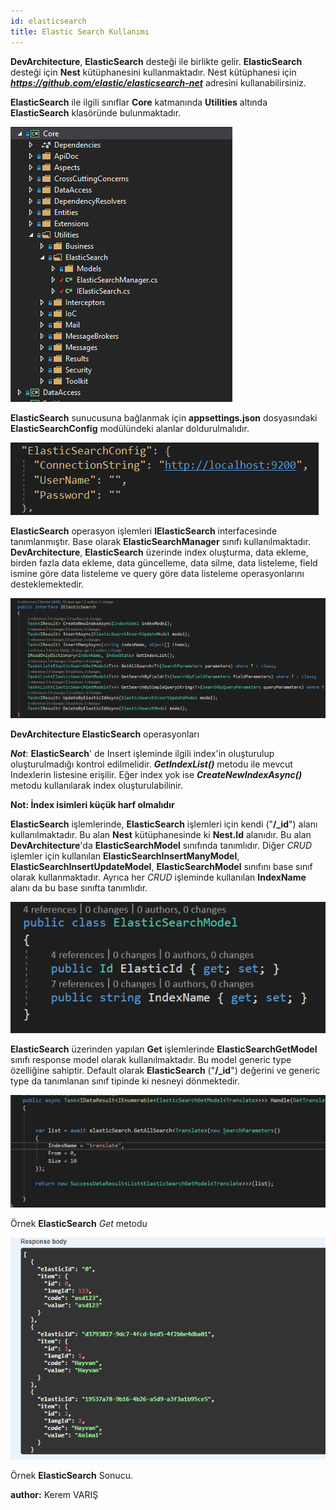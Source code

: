 ```yaml
---
id: elasticsearch
title: Elastic Search Kullanımı
---
```


**DevArchitecture**, **ElasticSearch** desteği ile birlikte
gelir. **ElasticSearch** desteği için **Nest** kütüphanesini
kullanmaktadır. Nest kütüphanesi için ***https://github.com/elastic/elasticsearch-net*** adresini kullanabilirsiniz.

**ElasticSearch** ile ilgili sınıflar **Core** katmanında
**Utilities** altında **ElasticSearch** klasöründe
bulunmaktadır.

![](./media/image93.png)

**ElasticSearch** sunucusuna bağlanmak için **appsettings.json**
dosyasındaki **ElasticSearchConfig** modülündeki alanlar
doldurulmalıdır.

![](./media/image94.png)

**ElasticSearch** operasyon işlemleri **IElasticSearch**
interfacesinde tanımlanmıştır. Base olarak **ElasticSearchManager**
sınıfı kullanılmaktadır. **DevArchitecture**, **ElasticSearch**
üzerinde index oluşturma, data ekleme, birden fazla data ekleme, data
güncelleme, data silme, data listeleme, field ismine göre data listeleme
ve query göre data listeleme operasyonlarını desteklemektedir.

![](./media/image95.png)

**DevArchitecture ElasticSearch** operasyonları

***Not***: **ElasticSearch**' de Insert işleminde ilgili
index'in oluşturulup oluşturulmadığı kontrol edilmelidir.
***GetIndexList()*** metodu ile mevcut Indexlerin listesine
erişilir. Eğer index yok ise ***CreateNewIndexAsync()*** metodu
kullanılarak index oluşturulabilinir.

**Not: İndex isimleri küçük harf olmalıdır**

**ElasticSearch** işlemlerinde, **ElasticSearch** işlemleri için
kendi ("**/_id**") alanı kullanılmaktadır. Bu alan **Nest**
kütüphanesinde ki **Nest.Id** alanıdır. Bu alan
**DevArchitecture**'da **ElasticSearchModel** sınıfında
tanımlıdır. Diğer *CRUD* işlemler için kullanılan
**ElasticSearchInsertManyModel**,
**ElasticSearchInsertUpdateModel**, **ElasticSearchModel**
sınıfını base sınıf olarak kullanmaktadır. Ayrıca her *CRUD* işleminde
kullanılan **IndexName** alanı da bu base sınıfta tanımlıdır.

![](./media/image96.png)

**ElasticSearch** üzerinden yapılan **Get** işlemlerinde
**ElasticSearchGetModel** sınıfı response model olarak
kullanılmaktadır. Bu model generic type özelliğine sahiptir. Default
olarak **ElasticSearch** ("**/_id**") değerini ve generic type da tanımlanan
sınıf tipinde ki nesneyi dönmektedir.

![](./media/image97.png)

Örnek **ElasticSearch** *Get* metodu

![](./media/image98.png)

Örnek **ElasticSearch** Sonucu.

**author:** Kerem VARIŞ